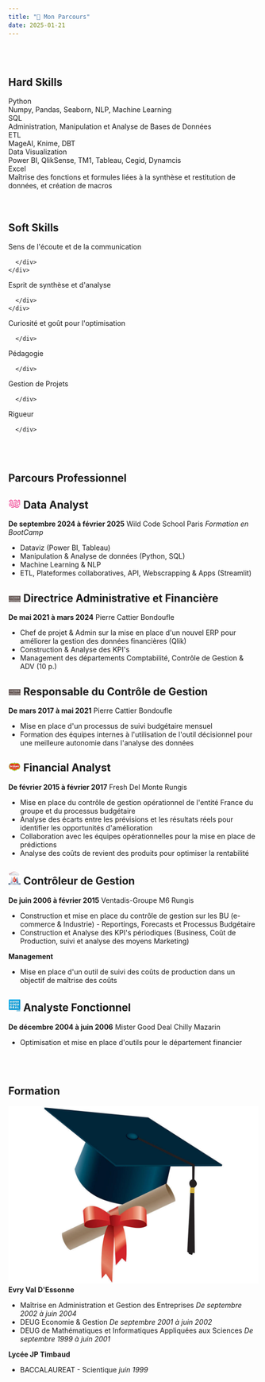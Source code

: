 ```yaml
---
title: "💼 Mon Parcours"
date: 2025-01-21
---
```

<link rel="stylesheet" href="{{ '/assets/css/styles.css' | relative_url }}">


<br>
<br>

## **Hard Skills**


<div class="skills-container">
  <div class="empty-block"></div> 
  <div class="skill">
    <div class="skill-content"> <div class="skill-name">Python</div>
      <div class="progress-bar-container">
        <div class="progress-bar" style="width: 85%;"></div>
      </div>
      <div class="skill-details">
        Numpy, Pandas, Seaborn, NLP, Machine Learning
      </div>
    </div>
  </div>
  <div class="skill">
    <div class="skill-name">SQL</div>
    <div class="progress-bar-container">
      <div class="progress-bar" style="width: 80%;"></div>
    </div>
    <div class="skill-details">
      Administration, Manipulation et Analyse de Bases de Données
    </div>
  </div>
  <div class="skill">
     <div class="skill-name">ETL</div>
     <div class="progress-bar-container">
       <div class="progress-bar" style="width: 25%;"></div>
     </div>
    <div class="skill-details">
       MageAI, Knime, DBT
    </div>
  </div>
  <div class="empty-block"></div>
  <div class="empty-block"></div>
  </div>
  <div class="skills-container">
  <div class="empty-block"></div>
  <div class="skill">
     <div class="skill-name">Data Visualization</div>
     <div class="progress-bar-container">
       <div class="progress-bar" style="width: 75%;"></div>
     </div>
     <div class="skill-details">
       Power BI, QlikSense, TM1, Tableau, Cegid, Dynamcis
     </div>
   </div>
   <div class="skill">
      <div class="skill-name">Excel</div>
      <div class="progress-bar-container">
        <div class="progress-bar" style="width: 90%;"></div>
      </div>
      <div class="skill-details">
        Maîtrise des fonctions et formules liées à la synthèse et restitution de données, et création de macros
      </div>
    </div>
  <div class="empty-block"></div> 
</div>

<br>
<br>

## **Soft Skills**


<div class="skills-container">
  <div class="skill">
    <div class="skill-content"> <div class="skill-name">Sens de l'écoute et de la communication</div>
      <div class="progress-bar-container">
        <div class="progress-bar" style="width: 90%;"></div>
      </div>
      <div class="skill-details">
        
      </div>
    </div>
  </div>
  <div class="skill">
    <div class="skill-name">Esprit de synthèse et d'analyse</div>
    <div class="progress-bar-container">
      <div class="progress-bar" style="width: 90%;"></div>
    </div>
    <div class="skill-details">
        
      </div>
    </div>
  <div class="skill">
     <div class="skill-name">Curiosité et goût pour l'optimisation</div>
     <div class="progress-bar-container">
       <div class="progress-bar" style="width: 95%;"></div>
     </div>
    <div class="skill-details">
        
      </div>
  </div>
  <div class="skill">
     <div class="skill-name">Pédagogie</div>
     <div class="progress-bar-container">
       <div class="progress-bar" style="width: 75%;"></div>
     </div>
    <div class="skill-details">
        
      </div>
   </div>
   <div class="skill">
      <div class="skill-name">Gestion de Projets</div>
      <div class="progress-bar-container">
        <div class="progress-bar" style="width: 50%;"></div>
      </div>
     <div class="skill-details">
        
      </div>
   </div>
  <div class="skill">
       <div class="skill-name">Rigueur</div>
       <div class="progress-bar-container">
         <div class="progress-bar" style="width: 90%;"></div>
       </div>
    <div class="skill-details">
        
      </div>
   </div>
</div>

<br>
<br>

## **Parcours Professionnel**


<div class="container">
  <div class="image-container">
  </div>
  <div class="text-container">
      <h2><img src="images/wcs.png" alt="Your Image" width = "5%"> Data Analyst </h2>
      <strong>De septembre 2024 à février 2025</strong> Wild Code School Paris
      <em>Formation en BootCamp</em>
      <ul>
      <li>Dataviz (Power BI, Tableau)</li>
      <li>Manipulation & Analyse de données (Python, SQL)</li>
      <li>Machine Learning & NLP</li>
      <li>ETL, Plateformes collaboratives, API, Webscrapping & Apps (Streamlit)</li>
      </ul>
      <h2><img src="images/pc.png" alt="Your Image" width = "5%"> Directrice Administrative et Financière </h2> 
      <strong>De mai 2021 à mars 2024</strong> Pierre Cattier Bondoufle
      <ul>
      <li>Chef de projet & Admin sur la mise en place d'un nouvel ERP pour améliorer
      la gestion des données financières (Qlik)</li>
      <li>Construction & Analyse des KPI's</li>
      <li>Management des départements Comptabilité, Contrôle de Gestion & ADV (10
      p.)</li>
      </ul>
      <h2><img src="images/pc.png" alt="Your Image" width = "5%"> Responsable du Contrôle de Gestion </h2> 
      <strong>De mars 2017 à mai 2021</strong> Pierre Cattier Bondoufle
      <ul>
      <li>Mise en place d'un processus de suivi budgétaire mensuel</li>
      <li>Formation des équipes internes à l'utilisation de l'outil décisionnel pour une
      meilleure autonomie dans l'analyse des données</li>
      </ul>
      <h2><img src="images/dm.png" alt="Your Image" width = "5%"> Financial Analyst </h2> 
      <strong>De février 2015 à février 2017</strong> Fresh Del Monte Rungis
      <ul>
      <li>Mise en place du contrôle de gestion opérationnel de l'entité France du
      groupe et du processus budgétaire</li>
      <li>Analyse des écarts entre les prévisions et les résultats réels pour identifier les
      opportunités d'amélioration</li>
      <li>Collaboration avec les équipes opérationnelles pour la mise en place de
      prédictions</li>
      <li>Analyse des coûts de revient des produits pour optimiser la rentabilité</li>
      </ul>
      <h2><img src="images/m6.png" alt="Your Image" width = "5%"> Contrôleur de Gestion</h2> 
      <strong>De juin 2006 à février 2015</strong> Ventadis-Groupe M6 Rungis
      <ul>
      <li>Construction et mise en place du contrôle de gestion sur les BU (e-commerce
      & Industrie) - Reportings, Forecasts et Processus Budgétaire</li>
      <li>Construction et Analyse des KPI's périodiques (Business, Coût de Production,
      suivi et analyse des moyens Marketing)</li>
      </ul>
      <strong>Management</strong>
      <ul>
      <li>Mise en place d'un outil de suivi des coûts de production dans un objectif de
      maîtrise des coûts</li>
      </ul>
      <h2><img src="images/mgd.png" alt="Your Image" width = "5%"> Analyste Fonctionnel</h2>
      <strong>De décembre 2004 à juin 2006</strong> Mister Good Deal Chilly Mazarin
      <ul>
      <li>Optimisation et mise en place d'outils pour le département financier</li>
      </ul>
  </div>
</div>

<br>
<br>

## **Formation**


<div class="container">
  <div class="image-container">
    <img src="images/diplome.jpg" alt="Your Image">
  </div>
  <div class="text-container">
      <strong>Evry Val D'Essonne</strong>
      <ul>
      <li>Maîtrise en Administration et Gestion des Entreprises <em>De septembre 2002 à juin 2004</em></li>
      <li>DEUG Economie & Gestion <em>De septembre 2001 à juin 2002</em></li>
      <li>DEUG de Mathématiques et Informatiques Appliquées aux Sciences <em>De septembre 1999 à juin 2001</em></li>
      </ul>
      <strong>Lycée JP Timbaud</strong>
      <ul>
      <li>BACCALAUREAT - Scientique <em>juin 1999</em></li>
      </ul>
